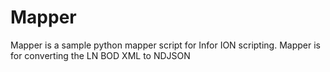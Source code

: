# Mapper

Mapper is a sample python mapper script for Infor ION scripting.
Mapper is for converting the LN BOD XML to NDJSON
